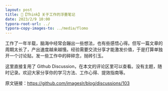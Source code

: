 ```yaml
---
layout: post
title: 💬【Think】关于工作的浮墨笔记
date: 2023/2/9 10:00
typora-root-url: ../
typora-copy-images-to: ../media/flomo
---
```


工作了一年半载，脑海中经常会蹦出一些想法，也有些感悟心得。但写一篇文章的周期太长了，产出速度越来越慢。经验需要交流分享才能激发价值，于是打算单独开一个讨论贴，发一些工作中的碎碎念，抛砖引玉。

这里直接复用了 Github Discussion，在本文的评论区里可以查看。没有主题，随时记录。欢迎大家分享你的学习方法、工作心得、提效指南等。

原文链接：<https://github.com/imageslr/blog/discussions/103>

